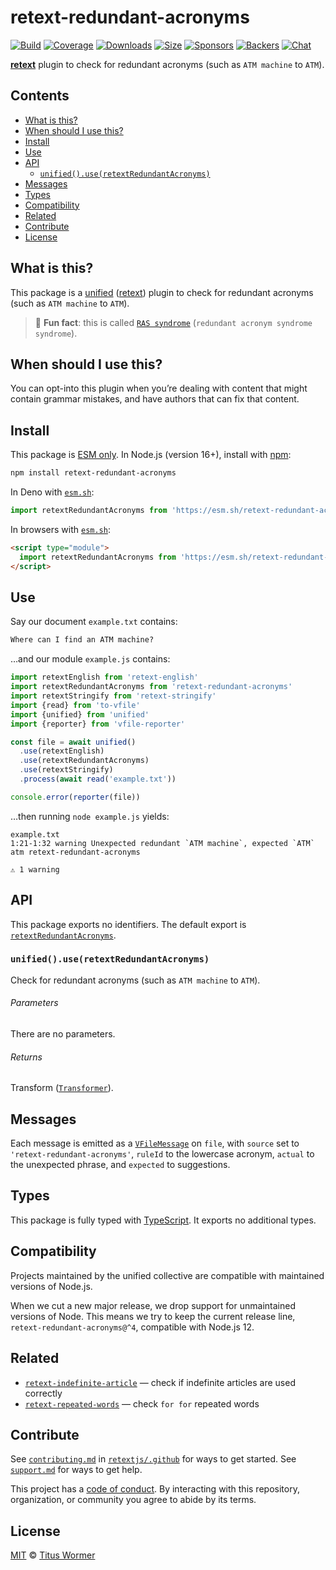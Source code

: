 # retext-redundant-acronyms

[![Build][build-badge]][build]
[![Coverage][coverage-badge]][coverage]
[![Downloads][downloads-badge]][downloads]
[![Size][size-badge]][size]
[![Sponsors][sponsors-badge]][collective]
[![Backers][backers-badge]][collective]
[![Chat][chat-badge]][chat]

**[retext][]** plugin to check for redundant acronyms (such as `ATM machine`
to `ATM`).

## Contents

*   [What is this?](#what-is-this)
*   [When should I use this?](#when-should-i-use-this)
*   [Install](#install)
*   [Use](#use)
*   [API](#api)
    *   [`unified().use(retextRedundantAcronyms)`](#unifieduseretextredundantacronyms)
*   [Messages](#messages)
*   [Types](#types)
*   [Compatibility](#compatibility)
*   [Related](#related)
*   [Contribute](#contribute)
*   [License](#license)

## What is this?

This package is a [unified][] ([retext][]) plugin to check for redundant
acronyms (such as `ATM machine` to `ATM`).

> 🙂 **Fun fact**: this is called [`RAS syndrome`][wiki-ras] (`redundant acronym
> syndrome syndrome`).

## When should I use this?

You can opt-into this plugin when you’re dealing with content that might contain
grammar mistakes, and have authors that can fix that content.

## Install

This package is [ESM only][esm].
In Node.js (version 16+), install with [npm][]:

```sh
npm install retext-redundant-acronyms
```

In Deno with [`esm.sh`][esmsh]:

```js
import retextRedundantAcronyms from 'https://esm.sh/retext-redundant-acronyms@4'
```

In browsers with [`esm.sh`][esmsh]:

```html
<script type="module">
  import retextRedundantAcronyms from 'https://esm.sh/retext-redundant-acronyms@4?bundle'
</script>
```

## Use

Say our document `example.txt` contains:

```txt
Where can I find an ATM machine?
```

…and our module `example.js` contains:

```js
import retextEnglish from 'retext-english'
import retextRedundantAcronyms from 'retext-redundant-acronyms'
import retextStringify from 'retext-stringify'
import {read} from 'to-vfile'
import {unified} from 'unified'
import {reporter} from 'vfile-reporter'

const file = await unified()
  .use(retextEnglish)
  .use(retextRedundantAcronyms)
  .use(retextStringify)
  .process(await read('example.txt'))

console.error(reporter(file))
```

…then running `node example.js` yields:

```text
example.txt
1:21-1:32 warning Unexpected redundant `ATM machine`, expected `ATM` atm retext-redundant-acronyms

⚠ 1 warning
```

## API

This package exports no identifiers.
The default export is
[`retextRedundantAcronyms`][api-retext-redundant-acronyms].

### `unified().use(retextRedundantAcronyms)`

Check for redundant acronyms (such as `ATM machine` to `ATM`).

###### Parameters

There are no parameters.

###### Returns

Transform ([`Transformer`][unified-transformer]).

## Messages

Each message is emitted as a [`VFileMessage`][vfile-message] on `file`, with
`source` set to `'retext-redundant-acronyms'`, `ruleId` to the lowercase
acronym, `actual` to the unexpected phrase, and `expected` to suggestions.

## Types

This package is fully typed with [TypeScript][].
It exports no additional types.

## Compatibility

Projects maintained by the unified collective are compatible with maintained
versions of Node.js.

When we cut a new major release, we drop support for unmaintained versions of
Node.
This means we try to keep the current release line,
`retext-redundant-acronyms@^4`, compatible with Node.js 12.

## Related

*   [`retext-indefinite-article`](https://github.com/retextjs/retext-indefinite-article)
    — check if indefinite articles are used correctly
*   [`retext-repeated-words`](https://github.com/retextjs/retext-repeated-words)
    — check `for for` repeated words

## Contribute

See [`contributing.md`][contributing] in [`retextjs/.github`][health] for ways
to get started.
See [`support.md`][support] for ways to get help.

This project has a [code of conduct][coc].
By interacting with this repository, organization, or community you agree to
abide by its terms.

## License

[MIT][license] © [Titus Wormer][author]

<!-- Definitions -->

[build-badge]: https://github.com/retextjs/retext-redundant-acronyms/workflows/main/badge.svg

[build]: https://github.com/retextjs/retext-redundant-acronyms/actions

[coverage-badge]: https://img.shields.io/codecov/c/github/retextjs/retext-redundant-acronyms.svg

[coverage]: https://codecov.io/github/retextjs/retext-redundant-acronyms

[downloads-badge]: https://img.shields.io/npm/dm/retext-redundant-acronyms.svg

[downloads]: https://www.npmjs.com/package/retext-redundant-acronyms

[size-badge]: https://img.shields.io/bundlejs/size/retext-redundant-acronyms

[size]: https://bundlejs.com/?q=retext-redundant-acronyms

[sponsors-badge]: https://opencollective.com/unified/sponsors/badge.svg

[backers-badge]: https://opencollective.com/unified/backers/badge.svg

[collective]: https://opencollective.com/unified

[chat-badge]: https://img.shields.io/badge/chat-discussions-success.svg

[chat]: https://github.com/retextjs/retext/discussions

[npm]: https://docs.npmjs.com/cli/install

[esm]: https://gist.github.com/sindresorhus/a39789f98801d908bbc7ff3ecc99d99c

[esmsh]: https://esm.sh

[typescript]: https://www.typescriptlang.org

[health]: https://github.com/retextjs/.github

[contributing]: https://github.com/retextjs/.github/blob/main/contributing.md

[support]: https://github.com/retextjs/.github/blob/main/support.md

[coc]: https://github.com/retextjs/.github/blob/main/code-of-conduct.md

[license]: license

[author]: https://wooorm.com

[wiki-ras]: https://en.wikipedia.org/wiki/RAS_syndrome

[retext]: https://github.com/retextjs/retext

[unified]: https://github.com/unifiedjs/unified

[unified-transformer]: https://github.com/unifiedjs/unified#transformer

[vfile-message]: https://github.com/vfile/vfile-message

[api-retext-redundant-acronyms]: #unifieduseretextredundantacronyms
